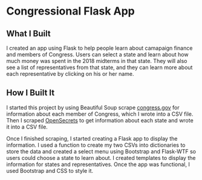 # Congressional Flask App

## What I Built
I created an app using Flask to help people learn about camapaign finance and members of Congress. Users can select a state and learn about how much money was spent in the 2018 midterms in that state. They will also see a list of representatives from that state, and they can learn more about each representative by clicking on his or her name.

## How I Built It
I started this project by using Beautiful Soup scrape [congress.gov](https://www.congress.gov/members?q=%7B%22congress%22%3A116%7D) for information about each member of Congress, which I wrote into a CSV file. Then I scraped [OpenSecrets](https://www.opensecrets.org/states/) to get information about each state and wrote it into a CSV file.

Once I finished scraping, I started creating a Flask app to display the information. I used a function to create my two CSVs into dictionaries to store the data and created a select menu using Bootstrap and Flask-WTF so users could choose a state to learn about. I created templates to display the information for states and representatives. Once the app was functional, I used Bootstrap and CSS to style it.
